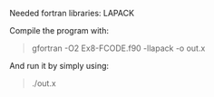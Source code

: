 Needed fortran libraries: LAPACK

Compile the program with:

 >gfortran -O2 Ex8-FCODE.f90 -llapack -o out.x

And run it by simply using:

 >./out.x